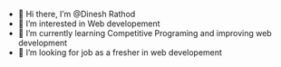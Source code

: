 - 👋 Hi there, I’m @Dinesh Rathod
- 👀 I’m interested in Web developement
- 🌱 I’m currently learning Competitive Programing and improving web development
- 👀 I’m looking for job as a fresher in web developement


